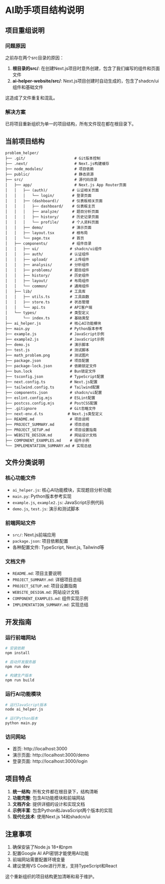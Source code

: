 # AI助手项目结构说明

## 项目重组说明

### 问题原因
之前存在两个src目录的原因：
1. **根目录的src/**: 在创建Next.js项目时意外创建，包含了我们编写的组件和页面文件
2. **ai-helper-website/src/**: Next.js项目创建时自动生成的，包含了shadcn/ui组件和基础文件

这造成了文件重复和混乱。

### 解决方案
已将项目重新组织为单一的项目结构，所有文件现在都在根目录下。

## 当前项目结构

```
problem_helper/
├── .git/                      # Git版本控制
├── .next/                     # Next.js构建缓存
├── node_modules/              # 项目依赖
├── public/                    # 静态资源
├── src/                       # 源代码目录
│   ├── app/                   # Next.js App Router页面
│   │   ├── (auth)/           # 认证相关页面
│   │   │   └── login/        # 登录页面
│   │   ├── (dashboard)/      # 仪表板相关页面
│   │   │   ├── dashboard/    # 仪表板主页
│   │   │   ├── analyze/      # 题目分析页面
│   │   │   ├── history/      # 历史记录页面
│   │   │   └── profile/      # 个人资料页面
│   │   ├── demo/             # 演示页面
│   │   ├── layout.tsx        # 根布局
│   │   └── page.tsx          # 首页
│   ├── components/           # 组件目录
│   │   ├── ui/              # shadcn/ui组件
│   │   ├── auth/            # 认证组件
│   │   ├── upload/          # 上传组件
│   │   ├── analysis/        # 分析组件
│   │   ├── problems/        # 题目组件
│   │   ├── history/         # 历史组件
│   │   ├── layout/          # 布局组件
│   │   └── common/          # 通用组件
│   ├── lib/                 # 工具库
│   │   ├── utils.ts         # 工具函数
│   │   ├── store.ts         # 状态管理
│   │   └── api.ts           # API客户端
│   └── types/               # 类型定义
│       └── index.ts         # 基础类型
├── ai_helper.js             # 核心AI功能模块
├── main.py                  # Python版本参考
├── example.js               # JavaScript示例
├── example2.js              # JavaScript示例
├── demo.js                  # 演示脚本
├── test.js                  # 测试脚本
├── math_problem.png         # 测试图片
├── package.json             # 项目配置
├── package-lock.json        # 依赖锁定文件
├── bun.lock                 # Bun锁定文件
├── tsconfig.json            # TypeScript配置
├── next.config.ts           # Next.js配置
├── tailwind.config.ts       # Tailwind配置
├── components.json          # shadcn/ui配置
├── eslint.config.mjs        # ESLint配置
├── postcss.config.mjs       # PostCSS配置
├── .gitignore               # Git忽略文件
├── next-env.d.ts           # Next.js类型定义
├── README.md                # 项目说明
├── PROJECT_SUMMARY.md       # 项目总结
├── PROJECT_SETUP.md         # 项目设置指南
├── WEBSITE_DESIGN.md        # 网站设计文档
├── COMPONENT_EXAMPLES.md    # 组件示例
└── IMPLEMENTATION_SUMMARY.md # 实现总结
```

## 文件分类说明

### 核心功能文件
- `ai_helper.js`: 核心AI功能模块，实现题目分析功能
- `main.py`: Python版本参考实现
- `example.js`, `example2.js`: JavaScript示例代码
- `demo.js`, `test.js`: 演示和测试脚本

### 前端网站文件
- `src/`: Next.js前端应用
- `package.json`: 项目依赖配置
- 各种配置文件: TypeScript, Next.js, Tailwind等

### 文档文件
- `README.md`: 项目主要说明
- `PROJECT_SUMMARY.md`: 详细项目总结
- `PROJECT_SETUP.md`: 项目设置指南
- `WEBSITE_DESIGN.md`: 网站设计文档
- `COMPONENT_EXAMPLES.md`: 组件实现示例
- `IMPLEMENTATION_SUMMARY.md`: 实现总结

## 开发指南

### 运行前端网站
```bash
# 安装依赖
npm install

# 启动开发服务器
npm run dev

# 构建生产版本
npm run build
```

### 运行AI功能模块
```bash
# 运行JavaScript版本
node ai_helper.js

# 运行Python版本
python main.py
```

### 访问网站
- 首页: http://localhost:3000
- 演示页面: http://localhost:3000/demo
- 登录页面: http://localhost:3000/login

## 项目特点

1. **统一结构**: 所有文件都在根目录下，结构清晰
2. **功能完整**: 包含AI功能模块和前端网站
3. **文档齐全**: 提供详细的设计和实现文档
4. **示例丰富**: 包含Python和JavaScript两个版本的实现
5. **现代化技术**: 使用Next.js 14和shadcn/ui

## 注意事项

1. 确保安装了Node.js 18+和npm
2. 配置Google AI API密钥才能使用AI功能
3. 前端网站需要配置环境变量
4. 建议使用VS Code进行开发，支持TypeScript和React

这个重新组织的项目结构更加清晰和易于维护。 